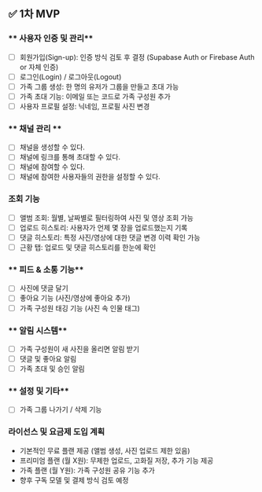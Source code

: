 ## ✅ 1차 MVP

### ** 사용자 인증 및 관리**

- [ ] 회원가입(Sign-up): 인증 방식 검토 후 결정 (Supabase Auth or Firebase Auth or 자체 인증)
- [ ] 로그인(Login) / 로그아웃(Logout)
- [ ] 가족 그룹 생성: 한 명의 유저가 그룹을 만들고 초대 가능
- [ ] 가족 초대 기능: 이메일 또는 코드로 가족 구성원 추가
- [ ] 사용자 프로필 설정: 닉네임, 프로필 사진 변경

### ** 채널 관리 **

- [ ] 채널을 생성할 수 있다.
- [ ] 채널에 링크를 통해 초대할 수 있다.
- [ ] 채널에 참여할 수 있다.
- [ ] 채널에 참여한 사용자들의 권한을 설정할 수 있다.

### **조회 기능**

- [ ] 앨범 조회: 월별, 날짜별로 필터링하여 사진 및 영상 조회 가능
- [ ] 업로드 히스토리: 사용자가 언제 몇 장을 업로드했는지 기록
- [ ] 댓글 히스토리: 특정 사진/영상에 대한 댓글 변경 이력 확인 가능
- [ ] 근황 탭: 업로드 및 댓글 히스토리를 한눈에 확인

### ** 피드 & 소통 기능**

- [ ] 사진에 댓글 달기
- [ ] 좋아요 기능 (사진/영상에 좋아요 추가)
- [ ] 가족 구성원 태깅 기능 (사진 속 인물 태그)

### ** 알림 시스템**

- [ ] 가족 구성원이 새 사진을 올리면 알림 받기
- [ ] 댓글 및 좋아요 알림
- [ ] 가족 초대 및 승인 알림

### ** 설정 및 기타**

- [ ] 가족 그룹 나가기 / 삭제 기능

### 라이선스 및 요금제 도입 계획

- 기본적인 무료 플랜 제공 (앨범 생성, 사진 업로드 제한 있음)
- 프리미엄 플랜 (월 X원): 무제한 업로드, 고화질 저장, 추가 기능 제공
- 가족 플랜 (월 Y원): 가족 구성원 공유 기능 추가
- 향후 구독 모델 및 결제 방식 검토 예정
